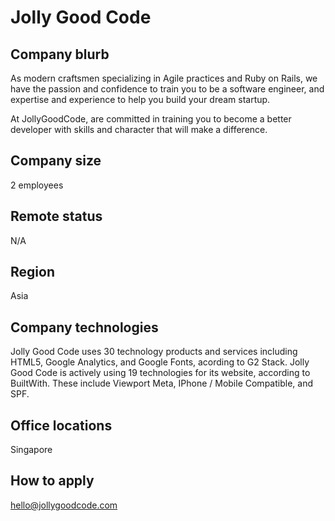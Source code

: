 # Jolly Good Code


## Company blurb

As modern craftsmen specializing in Agile practices and Ruby on Rails,
we have the passion and confidence to train you to be a software engineer,
and expertise and experience to help you build your dream startup.

At JollyGoodCode, are committed in training you to become a better developer with skills and character that will make a difference.

## Company size

2 employees

## Remote status

N/A

## Region

Asia

## Company technologies

Jolly Good Code uses 30 technology products and services including HTML5, Google Analytics, and Google Fonts, acording to G2 Stack.
Jolly Good Code is actively using 19 technologies for its website, according to BuiltWith. These include Viewport Meta, IPhone / Mobile Compatible, and SPF.

## Office locations

Singapore

## How to apply

hello@jollygoodcode.com

